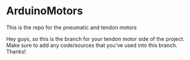 # ArduinoMotors
This is the repo for the pneumatic and tendon motors 


Hey guys, so this is the branch for your tendon motor side of the project. Make sure to add any code/sources that you've used into this branch. Thanks!
